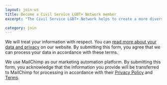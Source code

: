 ```yaml
---
layout: join-us
title: Become a Civil Service LGBT+ Network member
excerpt: "The Civil Service LGBT+ Network helps to create a more diverse, inclusive and equal place to work for lesbian, gay, bisexual and trans civil servants."

category: join
---
```


We will treat your information with respect. You can [read more about your data and privacy](/about/your-data/) on our website. By submitting this form, you agree that we can process your data in accordance with these terms.

We use MailChimp as our marketing automation platform. By submitting this form, you acknowledge that the information you provide will be transferred to MailChimp for processing in accordance with their [Privacy Policy](https://mailchimp.com/legal/privacy/) and [Terms](https://mailchimp.com/legal/terms/).